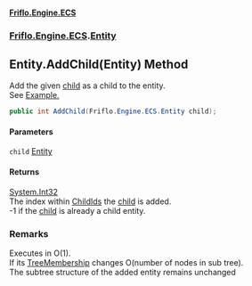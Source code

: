 #### [Friflo.Engine.ECS](index.md 'index')
### [Friflo.Engine.ECS](Friflo.Engine.ECS.md 'Friflo.Engine.ECS').[Entity](Entity.md 'Friflo.Engine.ECS.Entity')

## Entity.AddChild(Entity) Method

Add the given [child](Entity.AddChild(Entity).md#Friflo.Engine.ECS.Entity.AddChild(Friflo.Engine.ECS.Entity).child 'Friflo.Engine.ECS.Entity.AddChild(Friflo.Engine.ECS.Entity).child') as a child to the entity.<br/>
See <a href="https://github.com/friflo/Friflo.Json.Fliox/wiki/Examples-~-General#child-entities">Example.</a>

```csharp
public int AddChild(Friflo.Engine.ECS.Entity child);
```
#### Parameters

<a name='Friflo.Engine.ECS.Entity.AddChild(Friflo.Engine.ECS.Entity).child'></a>

`child` [Entity](Entity.md 'Friflo.Engine.ECS.Entity')

#### Returns
[System.Int32](https://docs.microsoft.com/en-us/dotnet/api/System.Int32 'System.Int32')  
The index within [ChildIds](Entity.ChildIds.md 'Friflo.Engine.ECS.Entity.ChildIds') the [child](Entity.AddChild(Entity).md#Friflo.Engine.ECS.Entity.AddChild(Friflo.Engine.ECS.Entity).child 'Friflo.Engine.ECS.Entity.AddChild(Friflo.Engine.ECS.Entity).child') is added.<br/>
-1 if the [child](Entity.AddChild(Entity).md#Friflo.Engine.ECS.Entity.AddChild(Friflo.Engine.ECS.Entity).child 'Friflo.Engine.ECS.Entity.AddChild(Friflo.Engine.ECS.Entity).child') is already a child entity.

### Remarks
Executes in O(1).<br/>If its [TreeMembership](Entity.TreeMembership.md 'Friflo.Engine.ECS.Entity.TreeMembership') changes O(number of nodes in sub tree).<br/>
The subtree structure of the added entity remains unchanged<br/>